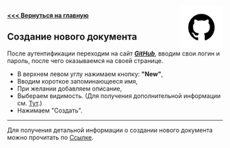 <img src="pngwing.png" alt="Logo" width="100" align="right" />

**[<<< Вернуться на главную](./Readme.md)**

## Создание нового документа

После аутентификации переходим на сайт ***[GitHub](https://github.com)***, вводим свои логин и пароль, после чего оказываемся на своей странице.

- В верхнем левом углу нажимаем кнопку: **"New"**,
- Вводим короткое запоминающееся имя,
- При желании добавляем описание,
- Выбераем видимость. (Для получения дополнительной информации см. [Тут](https://docs.github.com/en/github/creating-cloning-and-archiving-repositories/about-repository-visibility).)
- Нажимаем "Создать".

---
Для получения детальной информации о создании нового документа можно прочитать по [Ссылке](https://docs.github.com/en/github/getting-started-with-github/create-a-repo).